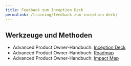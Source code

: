 ```yaml
---
title: Feedback zum Inception Deck
permalink: /training/feedback-zum-inception-deck/
---
```


## Werkzeuge und Methoden

* Advanced Product Owner-Handbuch: [Inception Deck][1]
* Advanced Product Owner-Handbuch: [Roadmap][2]
* Advanced Product Owner-Handbuch: [Impact Map][3]

[1]:	https://manual.advancedproductowner.com/inception-deck/
[2]:	https://manual.advancedproductowner.com/roadmap/
[3]:	https://manual.advancedproductowner.com/impact-map/